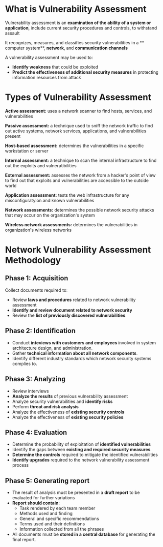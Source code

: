 # What is Vulnerability Assessment

Vulnerability assessment is an **examination of the ability of a system or application**, include current security procedures and controls, to withstand assault

It recognizes, measures, and classifies security vulnerabilities in a ** computer system**, **network**, and **communication channels**

A vulnerability assessment may be used to:

- **Identify weakness** that could be exploited
- **Predict the effectiveness of additional security measures** in protecting information resources from attack

# Types of Vulnerability Assessment

**Active assessment:** uses a network scanner to find hosts, services, and vulnerabilities

**Passive assessment:** a technique used to sniff the network traffic to find out active systems, network services, applications, and vulnerabilities present

**Host-based assessment:** determines the vulnerabilities in a specific workstation or server

**Internal assessment:** a technique to scan the internal infrastructure to find out the exploits and vulneratibilities

**External assessment:** assesses the network from a hacker's point of view to find out that exploits and vulnerabilities are accessible to the outside world

**Application assessment:** tests the web infrastructure for any misconfiguratyion and known vulnerabilities

**Network assessments:** determines the possible network security attacks that may occur on the organization's system

**Wireless network assessments:** determines the vulnerabilities in organization's wireless networks

# Network Vulnerability Assessment Methodology

## Phase 1: Acquisition

Collect documents required to:
- Review **laws and procedures** related to network vulnerability assessment
- **Identify and review document related to network security**
- Review the **list of previously discovered vulnerabilities**

## Phase 2: Identification

- Conduct **inteviews with customers and employees** involved in system architecture design, and administration.
- Gather **technical information about all network components**.
- Identify different industry standards which network security systems complies to.

## Phase 3: Analyzing

- Review interviews
- **Analyze the results** of previous vulnerability assessment
- Analyze security vulnerabilities and **identify risks**
- Perform **threat and risk analysis**
- Analyze the effectiveness of **existing security controls**
- Analyze the effectiveness of **existing security policies**

## Phase 4: Evaluation

- Determine the probability of exploitation of **identified vulnerabilities**
- Identify the gaps between **existing and required security measures**
- **Determine the controls** required to mitigate the identified vulnerabilities
- **Identify upgrades** required to the network vulnerability assessment process

## Phase 5: Generating report

- The result of analysis must be presented in a **draft report** to be evaluated for further variations
- **Report should contain**:
    + Task rendered by each team member 
    + Methods used and finding
    + General and specific recommendations
    + Terms used and their definitions
    + Information collected from all the phrases
- All documents must be **stored in a central database** for generating the final report.
